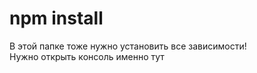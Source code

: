 # npm install
В этой папке тоже нужно установить все зависимости!  
Нужно открыть консоль именно тут